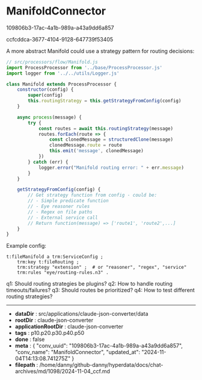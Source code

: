 # ManifoldConnector

109806b3-17ac-4a1b-989a-a43a9dd6a857

ccfcddca-3677-4104-9128-647739f53405

 A more abstract Manifold could use a strategy pattern for routing decisions:

```javascript
// src/processors/flow/Manifold.js
import ProcessProcessor from '../base/ProcessProcessor.js'
import logger from '../../utils/Logger.js'

class Manifold extends ProcessProcessor {
    constructor(config) {
        super(config)
        this.routingStrategy = this.getStrategyFromConfig(config)
    }

    async process(message) {
        try {
            const routes = await this.routingStrategy(message)
            routes.forEach(route => {
                const clonedMessage = structuredClone(message)
                clonedMessage.route = route
                this.emit('message', clonedMessage)
            })
        } catch (err) {
            logger.error("Manifold routing error: " + err.message)
        }
    }

    getStrategyFromConfig(config) {
        // Get strategy function from config - could be:
        // - Simple predicate function
        // - Eye reasoner rules
        // - Regex on file paths
        // - External service call
        // Return function(message) => ['route1', 'route2',...]
    }
}
```

Example config:
```turtle
t:fileManifold a trm:ServiceConfig ;
    trm:key t:fileRouting ;
    trm:strategy "extension" ;  # or "reasoner", "regex", "service"
    trm:rules "eye/routing-rules.n3" .
```

q1: Should routing strategies be plugins?
q2: How to handle routing timeouts/failures?
q3: Should routes be prioritized?
q4: How to test different routing strategies?

---

* **dataDir** : src/applications/claude-json-converter/data
* **rootDir** : claude-json-converter
* **applicationRootDir** : claude-json-converter
* **tags** : p10.p20.p30.p40.p50
* **done** : false
* **meta** : {
  "conv_uuid": "109806b3-17ac-4a1b-989a-a43a9dd6a857",
  "conv_name": "ManifoldConnector",
  "updated_at": "2024-11-04T14:13:08.741275Z"
}
* **filepath** : /home/danny/github-danny/hyperdata/docs/chat-archives/md/1098/2024-11-04_ccf.md